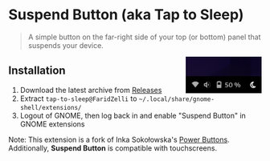# Suspend Button (aka Tap to Sleep)
   
> A simple button on the far-right side of your top (or bottom) panel that suspends your device.
   
<img src="https://github.com/FaridZelli/gnome-shell-extension-tap-to-sleep/blob/master/tap-to-sleep.png" alt="" width="30%" align="right">

## Installation
1) Download the latest archive from [Releases](https://github.com/FaridZelli/gnome-shell-extension-tap-to-sleep/releases)
2) Extract `tap-to-sleep@FaridZelli` to `~/.local/share/gnome-shell/extensions/`
3) Logout of GNOME, then log back in and enable "Suspend Button" in GNOME extensions

Note: This extension is a fork of Inka Sokołowska's [Power Buttons](https://github.com/InkaAlicja/gnome-extension-power-buttons).   
Additionally, **Suspend Button** is compatible with touchscreens.
